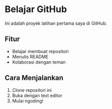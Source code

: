 # Belajar GitHub
Ini adalah proyek latihan pertama saya di GitHub.

## Fitur
- Belajar membuat repositori
- Menulis README
- Kolaborasi dengan teman

## Cara Menjalankan
1. Clone repositori ini
2. Buka dengan text editor
3. Mulai ngoding!
